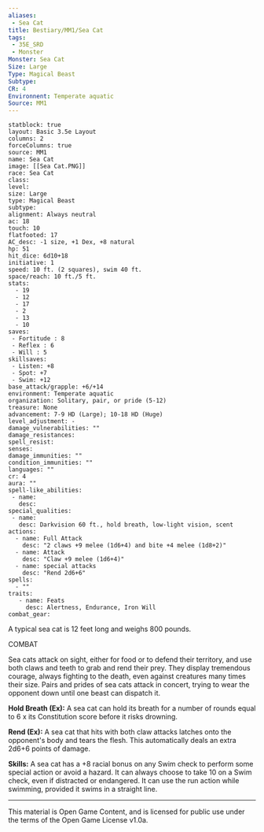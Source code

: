 ```yaml
---
aliases:
 - Sea Cat
title: Bestiary/MM1/Sea Cat
tags: 
 - 35E_SRD
 - Monster
Monster: Sea Cat
Size: Large
Type: Magical Beast
Subtype: 
CR: 4
Environnent: Temperate aquatic
Source: MM1
---
```


```statblock
statblock: true
layout: Basic 3.5e Layout
columns: 2
forceColumns: true
source: MM1 
name: Sea Cat
image: [[Sea Cat.PNG]]
race: Sea Cat
class: 
level: 
size: Large
type: Magical Beast
subtype: 
alignment: Always neutral
ac: 18
touch: 10
flatfooted: 17
AC_desc: -1 size, +1 Dex, +8 natural
hp: 51
hit_dice: 6d10+18
initiative: 1
speed: 10 ft. (2 squares), swim 40 ft.
space/reach: 10 ft./5 ft.
stats:
  - 19
  - 12
  - 17
  - 2
  - 13
  - 10
saves:
 - Fortitude : 8
 - Reflex : 6
 - Will : 5
skillsaves:
 - Listen: +8
 - Spot: +7
 - Swim: +12
base_attack/grapple: +6/+14
environment: Temperate aquatic
organization: Solitary, pair, or pride (5-12)
treasure: None
advancement: 7-9 HD (Large); 10-18 HD (Huge)
level_adjustment: -
damage_vulnerabilities: ""
damage_resistances: 
spell_resist: 
senses: 
damage_immunities: ""
condition_immunities: ""
languages: ""
cr: 4
aura: ""
spell-like_abilities:
 - name: 
   desc: 
special_qualities:
 - name:
   desc: Darkvision 60 ft., hold breath, low-light vision, scent
actions:
  - name: Full Attack
    desc: "2 claws +9 melee (1d6+4) and bite +4 melee (1d8+2)"
  - name: Attack
    desc: "Claw +9 melee (1d6+4)"
  - name: special attacks
    desc: "Rend 2d6+6"
spells:
  - ""
traits:
   - name: Feats
     desc: Alertness, Endurance, Iron Will
combat_gear:  
```


A typical sea cat is 12 feet long and weighs 800 pounds.

COMBAT

Sea cats attack on sight, either for food or to defend their territory, and use both claws and teeth to grab and rend their prey. They display tremendous courage, always fighting to the death, even against creatures many times their size. Pairs and prides of sea cats attack in concert, trying to wear the opponent down until one beast can dispatch it.


**Hold Breath (Ex):** A sea cat can hold its breath for a number of rounds equal to 6 x its Constitution score before it risks drowning.


**Rend (Ex):** A sea cat that hits with both claw attacks latches onto the opponent's body and tears the flesh. This automatically deals an extra 2d6+6 points of damage.


**Skills:** A sea cat has a +8 racial bonus on any Swim check to perform some special action or avoid a hazard. It can always choose to take 10 on a Swim check, even if distracted or endangered. It can use the run action while swimming, provided it swims in a straight line.

---

This material is Open Game Content, and is licensed for public use under the terms of the Open Game License v1.0a.
